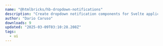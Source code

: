 ```yaml
---
name: "@htmlbricks/hb-dropdown-notifications"
description: "Create dropdown notification components for Svelte applications."
author: "Dario Caruso"
downloads: 9
updated: "2025-03-09T03:10:28.208Z"
tags: 
  - ui
---
```


